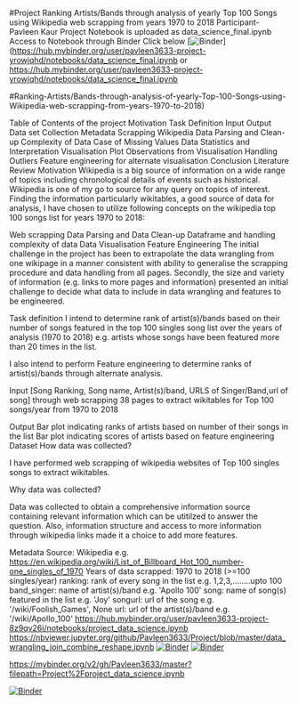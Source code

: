#Project
Ranking Artists/Bands through analysis of yearly Top 100 Songs using Wikipedia web scrapping from years 1970 to 2018
Participant- Pavleen Kaur
Project Notebook is uploaded as data_science_final.ipynb
Access to Notebook through Binder
Click below
[![Binder](https://mybinder.org/badge_logo.svg)](https://hub.mybinder.org/user/pavleen3633-project-yrowjqhd/notebooks/data_science_final.ipynb
or
https://hub.mybinder.org/user/pavleen3633-project-yrowjqhd/notebooks/data_science_final.ipynb

#Ranking-Artists/Bands-through-analysis-of-yearly-Top-100-Songs-using-Wikipedia-web-scrapping-from-years-1970-to-2018)



Table of Contents of the project 
Motivation
Task Definition
Input
Output
Data set
Collection
Metadata
Scrapping Wikipedia
Data Parsing and Clean-up
Complexity of Data
Case of Missing Values
Data Statistics and Interpretation
Visualisation
Plot
Observations from Visualisation
Handling Outliers
Feature engineering for alternate visualisation
Conclusion
Literature Review
Motivation
Wikipedia is a big source of information on a wide range of topics including chronological details of events such as historical. Wikipedia is one of my go to source for any query on topics of interest. Finding the information particularly wikitables, a good source of data for analysis, I have chosen to utilize following concepts on the wikipedia top 100 songs list for years 1970 to 2018:

Web scrapping
Data Parsing and Data Clean-up
Dataframe and handling complexity of data
Data Visualisation
Feature Engineering
The initial challenge in the project has been to extrapolate the data wrangling from one wikipage in a manner consistent with ability to generalise the scrapping procedure and data handling from all pages. Secondly, the size and variety of information (e.g. links to more pages and information) presented an initial challenge to decide what data to include in data wrangling and features to be engineered.

Task definition
I intend to determine rank of artist(s)/bands based on their number of songs featured in the top 100 singles song list over the years of analysis (1970 to 2018) e.g. artists whose songs have been featured more than 20 times in the list.

I also intend to perform Feature engineering to determine ranks of artist(s)/bands through alternate analysis.

Input
[Song Ranking, Song name, Artist(s)/band, URLS of Singer/Band,url of song] through web scrapping 38 pages to extract wikitables for Top 100 songs/year from 1970 to 2018

Output
Bar plot indicating ranks of artists based on number of their songs in the list
Bar plot indicating scores of artists based on feature engineering
Dataset
How data was collected?

I have performed web scrapping of wikipedia websites of Top 100 singles songs to extract wikitables.

Why data was collected?

Data was collected to obtain a comprehensive information source containing relevant information which can be utitilzed to answer the question. Also, information structure and access to more information through wikipedia links made it a choice to add more features.

Metadata
Source: Wikipedia e.g. https://en.wikipedia.org/wiki/List_of_Billboard_Hot_100_number-one_singles_of_1970
Years of data scrapped: 1970 to 2018 (>=100 singles/year)
ranking: rank of every song in the list e.g. 1,2,3,........upto 100
band_singer: name of artist(s)/band e.g. 'Apollo 100'
song: name of song(s) featured in the list e.g. 'Joy'
songurl: url of the song e.g. '/wiki/Foolish_Games', None
url: url of the artist(s)/band e.g. '/wiki/Apollo_100'
https://hub.mybinder.org/user/pavleen3633-project-8z9qv26i/notebooks/project_data_science.ipynb
https://nbviewer.jupyter.org/github/Pavleen3633/Project/blob/master/data_wrangling_join_combine_reshape.ipynb
[![Binder](https://mybinder.org/badge_logo.svg)](https://hub.mybinder.org/user/pavleen3633-project-8z9qv26i/notebooks/project_data_science.ipynb)
[![Binder](https://mybinder.org/badge_logo.svg)](https://mybinder.org/v2/gh/Pavleen3633/Project/master?filepath=cs109a_hw1_solutions%20%283%29-Copy1.ipynb)

https://mybinder.org/v2/gh/Pavleen3633/master?filepath=Project%2Fproject_data_science.ipynb

[![Binder](https://mybinder.org/badge_logo.svg)](https://mybinder.org/v2/gh/Pavleen3633/master?filepath=Project%2Fproject_data_science.ipynb)





